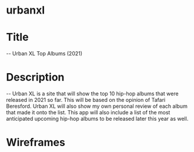 # urbanxl

# Title
-- Urban XL Top Albums (2021)

# Description
-- Urban XL is a site that will show the top 10 hip-hop albums that were released in 2021 so far. This will be based on the opinion of Tafari Beresford. Urban XL will also show my own personal review of each album that made it onto the list. This app will also include a list of the most anticipated upcoming hip-hop albums to be released later this year as well.

# Wireframes
